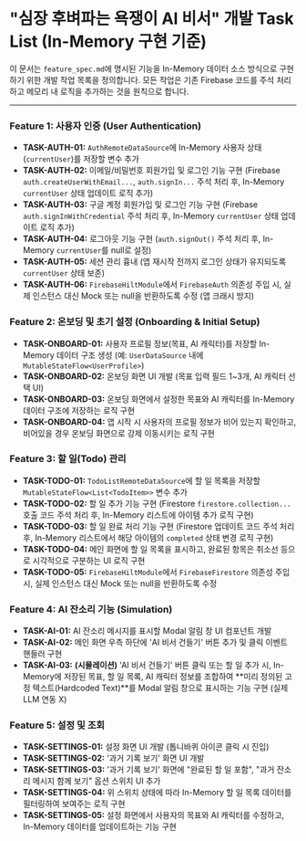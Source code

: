 # "심장 후벼파는 욕쟁이 AI 비서" 개발 Task List (In-Memory 구현 기준)

이 문서는 `feature_spec.md`에 명시된 기능을 In-Memory 데이터 소스 방식으로 구현하기 위한 개발 작업 목록을 정의합니다. 모든 작업은 기존 Firebase 코드를 주석 처리하고 메모리 내 로직을 추가하는 것을 원칙으로 합니다.

---

### **Feature 1: 사용자 인증 (User Authentication)**

*   **TASK-AUTH-01:** `AuthRemoteDataSource`에 In-Memory 사용자 상태(`currentUser`)를 저장할 변수 추가
*   **TASK-AUTH-02:** 이메일/비밀번호 회원가입 및 로그인 기능 구현 (Firebase `auth.createUserWithEmail...`, `auth.signIn...` 주석 처리 후, In-Memory `currentUser` 상태 업데이트 로직 추가)
*   **TASK-AUTH-03:** 구글 계정 회원가입 및 로그인 기능 구현 (Firebase `auth.signInWithCredential` 주석 처리 후, In-Memory `currentUser` 상태 업데이트 로직 추가)
*   **TASK-AUTH-04:** 로그아웃 기능 구현 (`auth.signOut()` 주석 처리 후, In-Memory `currentUser`를 null로 설정)
*   **TASK-AUTH-05:** 세션 관리 흉내 (앱 재시작 전까지 로그인 상태가 유지되도록 `currentUser` 상태 보존)
*   **TASK-AUTH-06:** `FirebaseHiltModule`에서 `FirebaseAuth` 의존성 주입 시, 실제 인스턴스 대신 Mock 또는 null을 반환하도록 수정 (앱 크래시 방지)

### **Feature 2: 온보딩 및 초기 설정 (Onboarding & Initial Setup)**

*   **TASK-ONBOARD-01:** 사용자 프로필 정보(목표, AI 캐릭터)를 저장할 In-Memory 데이터 구조 생성 (예: `UserDataSource` 내에 `MutableStateFlow<UserProfile>`)
*   **TASK-ONBOARD-02:** 온보딩 화면 UI 개발 (목표 입력 필드 1~3개, AI 캐릭터 선택 UI)
*   **TASK-ONBOARD-03:** 온보딩 화면에서 설정한 목표와 AI 캐릭터를 In-Memory 데이터 구조에 저장하는 로직 구현
*   **TASK-ONBOARD-04:** 앱 시작 시 사용자의 프로필 정보가 비어 있는지 확인하고, 비어있을 경우 온보딩 화면으로 강제 이동시키는 로직 구현

### **Feature 3: 할 일(Todo) 관리**

*   **TASK-TODO-01:** `TodoListRemoteDataSource`에 할 일 목록을 저장할 `MutableStateFlow<List<TodoItem>>` 변수 추가
*   **TASK-TODO-02:** 할 일 추가 기능 구현 (Firestore `firestore.collection...` 호출 코드 주석 처리 후, In-Memory 리스트에 아이템 추가 로직 구현)
*   **TASK-TODO-03:** 할 일 완료 처리 기능 구현 (Firestore 업데이트 코드 주석 처리 후, In-Memory 리스트에서 해당 아이템의 `completed` 상태 변경 로직 구현)
*   **TASK-TODO-04:** 메인 화면에 할 일 목록을 표시하고, 완료된 항목은 취소선 등으로 시각적으로 구분하는 UI 로직 구현
*   **TASK-TODO-05:** `FirebaseHiltModule`에서 `FirebaseFirestore` 의존성 주입 시, 실제 인스턴스 대신 Mock 또는 null을 반환하도록 수정

### **Feature 4: AI 잔소리 기능 (Simulation)**

*   **TASK-AI-01:** AI 잔소리 메시지를 표시할 Modal 알림 창 UI 컴포넌트 개발
*   **TASK-AI-02:** 메인 화면 우측 하단에 'AI 비서 건들기' 버튼 추가 및 클릭 이벤트 핸들러 구현
*   **TASK-AI-03:** **(시뮬레이션)** 'AI 비서 건들기' 버튼 클릭 또는 할 일 추가 시, In-Memory에 저장된 목표, 할 일 목록, AI 캐릭터 정보를 조합하여 **미리 정의된 고정 텍스트(Hardcoded Text)**를 Modal 알림 창으로 표시하는 기능 구현 (실제 LLM 연동 X)

### **Feature 5: 설정 및 조회**

*   **TASK-SETTINGS-01:** 설정 화면 UI 개발 (톱니바퀴 아이콘 클릭 시 진입)
*   **TASK-SETTINGS-02:** '과거 기록 보기' 화면 UI 개발
*   **TASK-SETTINGS-03:** '과거 기록 보기' 화면에 "완료된 할 일 포함", "과거 잔소리 메시지 함께 보기" 옵션 스위치 UI 추가
*   **TASK-SETTINGS-04:** 위 스위치 상태에 따라 In-Memory 할 일 목록 데이터를 필터링하여 보여주는 로직 구현
*   **TASK-SETTINGS-05:** 설정 화면에서 사용자의 목표와 AI 캐릭터를 수정하고, In-Memory 데이터를 업데이트하는 기능 구현
